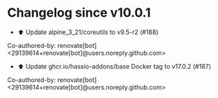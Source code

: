 # Changelog since v10.0.1
- ⬆️ Update alpine_3_21/coreutils to v9.5-r2 (#188)

Co-authored-by: renovate[bot] <29139614+renovate[bot]@users.noreply.github.com> 
- ⬆️ Update ghcr.io/hassio-addons/base Docker tag to v17.0.2 (#187)

Co-authored-by: renovate[bot] <29139614+renovate[bot]@users.noreply.github.com> 
